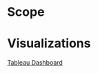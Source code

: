 # Scope

# Visualizations
[Tableau Dashboard](https://public.tableau.com/app/profile/marc.palumbo/viz/NFLFranchisePerformance/WinningestFranchisesModernEra)
